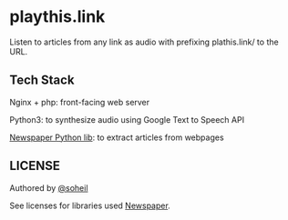 # playthis.link
Listen to articles from any link as audio with prefixing plathis.link/ to the URL.


## Tech Stack
Nginx + php: front-facing web server

Python3: to synthesize audio using Google Text to Speech API

[Newspaper Python lib](https://github.com/codelucas/newspaper): to extract articles from webpages


## LICENSE
Authored by [@soheil](https://twitter.com/soheil)

See licenses for libraries used [Newspaper](https://github.com/codelucas/newspaper#license).
